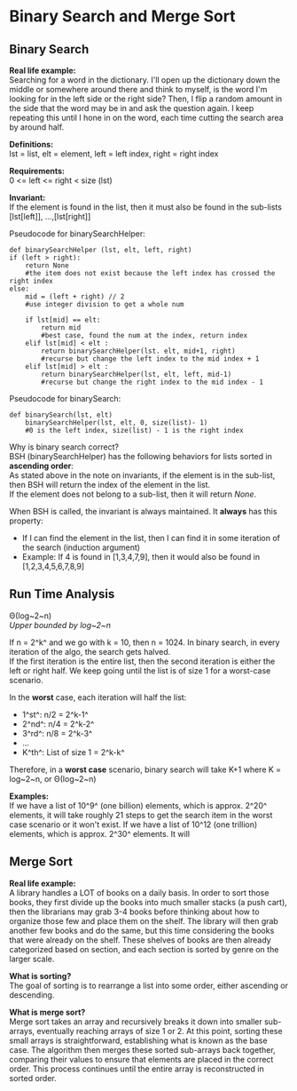 # Binary Search and Merge Sort

## Binary Search
**Real life example:**  
Searching for a word in the dictionary. I'll open up the dictionary down the middle or somewhere around there and think to myself, is the word I'm looking for in the left side or the right side? Then, I flip a random amount in the side that the word may be in and ask the question again. I keep repeating this until I hone in on the word, each time cutting the search area by around half.

**Definitions:**  
lst = list, elt = element, left = left index, right = right index

**Requirements:**  
0 <= left <= right < size (lst)  

**Invariant:**  
If the element is found in the list, then it must also be found in the sub-lists 
[lst[left]], ...,[lst[right]]

Pseudocode for binarySearchHelper: 

    def binarySearchHelper (lst, elt, left, right) 
    if (left > right):
        return None 
        #the item does not exist because the left index has crossed the right index
    else:
        mid = (left + right) // 2 
        #use integer division to get a whole num

        if lst[mid] == elt:
            return mid 
            #best case, found the num at the index, return index
        elif lst[mid] < elt :
            return binarySearchHelper(lst. elt, mid+1, right)
            #recurse but change the left index to the mid index + 1
        elif lst[mid] > elt :
            return binarySearchHelper(lst, elt, left, mid-1)
            #recurse but change the right index to the mid index - 1

Pseudocode for binarySearch:

    def binarySearch(lst, elt)
        binarySearchHelper(lst, elt, 0, size(list)- 1)
        #0 is the left index, size(list) - 1 is the right index

Why is binary search correct?  
BSH (binarySearchHelper) has the following behaviors for lists sorted in **ascending order**:  
As stated above in the note on invariants, if the element is in the sub-list, then BSH will return the index of the element in the list.  
If the element does not belong to a sub-list, then it will return *None*.
	
When BSH is called, the invariant is always maintained. It **always** has this property:
- If I can find the element in the list, then I can find it in some iteration of the search (induction argument)
- Example: If 4 is found in [1,3,4,7,9], then it would also be found in [1,2,3,4,5,6,7,8,9]

## Run Time Analysis

Θ(log~2~n)  
*Upper bounded by log~2~n*

If n = 2^k^ and we go with k = 10, then n = 1024.
In binary search, in every iteration of the algo, the search gets halved.  
If the first iteration is the entire list, then the second iteration is either the left or right half. We keep going until the list is of size 1 for a worst-case scenario.

In the **worst** case, each iteration will half the list:
- 1^st^: n/2 = 2^k-1^
- 2^nd^: n/4 = 2^k-2^
- 3^rd^: n/8 = 2^k-3^
- ...
- K^th^: List of size 1 = 2^k-k^
  
Therefore, in a **worst case** scenario, binary search will take K+1 where K = log~2~n, or Θ(log~2~n)

**Examples:**  
If we have a list of 10^9^ (one billion) elements, which is approx. 2^20^ elements, it will take roughly 21 steps to get the search item in the worst case scenario or it won't exist. 
If we have a list of 10^12 (one trillion) elements, which is approx. 2^30^ elements. It will 

## Merge Sort

**Real life example:**  
A library handles a LOT of books on a daily basis. In order to sort those books, they first divide up the books into much smaller stacks (a push cart), then the librarians may grab 3-4 books before thinking about how to organize those few and place them on the shelf. The library will then grab another few books and do the same, but this time considering the books that were already on the shelf. These shelves of books are then already categorized based on section, and each section is sorted by genre on the larger scale.

**What is sorting?**  
The goal of sorting is to rearrange a list into some order, either ascending or descending.

**What is merge sort?**  
Merge sort takes an array and recursively breaks it down into smaller sub-arrays, eventually reaching arrays of size 1 or 2. At this point, sorting these small arrays is straightforward, establishing what is known as the base case. The algorithm then merges these sorted sub-arrays back together, comparing their values to ensure that elements are placed in the correct order. This process continues until the entire array is reconstructed in sorted order.